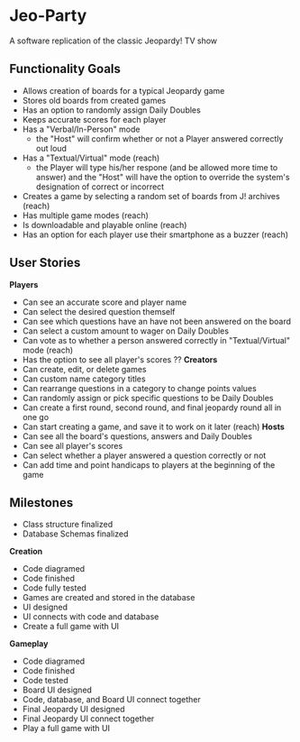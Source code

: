 # Jeo-Party
A software replication of the classic Jeopardy! TV show

## Functionality Goals
- Allows creation of boards for a typical Jeopardy game
- Stores old boards from created games
- Has an option to randomly assign Daily Doubles
- Keeps accurate scores for each player
- Has a "Verbal/In-Person" mode
    - the "Host" will confirm whether or not a Player answered correctly out loud
- Has a "Textual/Virtual" mode (reach)
     - the Player will type his/her respone (and be allowed more time to answer) and the "Host" will have the option to override the system's designation of correct or incorrect
- Creates a game by selecting a random set of boards from J! archives (reach)
- Has multiple game modes (reach)
- Is downloadable and playable online (reach)
- Has an option for each player use their smartphone as a buzzer (reach)

## User Stories
__Players__
- Can see an accurate score and player name
- Can select the desired question themself
- Can see which questions have an have not been answered on the board
- Can select a custom amount to wager on Daily Doubles
- Can vote as to whether a person answered correctly in "Textual/Virtual" mode (reach)
- Has the option to see all player's scores ??
__Creators__
- Can create, edit, or delete games
- Can custom name category titles
- Can rearrange questions in a category to change points values
- Can randomly assign or pick specific questions to be Daily Doubles
- Can create a first round, second round, and final jeopardy round all in one go
- Can start creating a game, and save it to work on it later (reach)
__Hosts__
- Can see all the board's questions, answers and Daily Doubles
- Can see all player's scores
- Can select whether a player answered a question correctly or not
- Can add time and point handicaps to players at the beginning of the game

## Milestones
- Class structure finalized
- Database Schemas finalized

__Creation__
- Code diagramed
- Code finished
- Code fully tested
- Games are created and stored in the database
- UI designed
- UI connects with code and database
- Create a full game with UI

__Gameplay__
- Code diagramed
- Code finished
- Code tested
- Board UI designed
- Code, database, and Board UI connect together
- Final Jeopardy UI designed
- Final Jeopardy UI connect together
- Play a full game with UI
